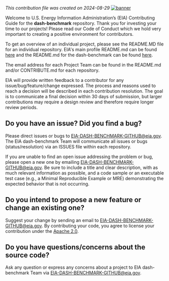 *This contribution file was created on 2024-08-29*
[![banner](https://github.com/user-attachments/assets/2fb69506-7b5f-4a95-bebb-a3cb87f1c198)](https://www.eia.gov)

Welcome to U.S. Energy Information Administration’s (EIA) Contributing Guide for the **dash-benchmark** repository.  Thank you for investing your time to our projects! Please read our Code of Conduct which we hold very important to creating a positive environment for contributors.  

To get an overview of an individual project, please see the README.MD file for an individual repository.  EIA's main profile README.md can be found [here](https://github.com/EIAgov/EIAgov/blob/main/README.md) and the README.md for the dash-benchmark can be found [here](https://github.com/EIAgov).

The email address for each Project Team can be found in the README.md and/or CONTRIBUTE.md for each repository.

EIA will provide written feedback to a contributor for any issue/bug/feature/change expressed. The process and reasons used to reach a decision will be described in each contribution resolution. The goal is to communicate a final decision within 30 days of submission, but larger contributions may require a design review and therefore require longer review periods.

## Do you have an issue?  Did you find a bug?
Please direct issues or bugs to [EIA-DASH-BENCHMARK-GITHUB@eia.gov](mailto:EIA-DASH-BENCHMARK-GITHUB@eia.gov?subject=[GitHub]%20bug). The EIA dash-benchmark Team will communicate all issues or bugs (status/resolution) via an ISSUES file within each repository.

If you are unable to find an open issue addressing the problem or bug, please open a new one by emailing [EIA-DASH-BENCHMARK-GITHUB@eia.gov](mailto:EIA-DASH-BENCHMARK-GITHUB@eia.gov?subject=[GitHub]%20issue). Be sure to include a title and clear description, with as much relevant information as possible, and a code sample or an executable test case (e.g., a Minimal Reproducible Example or MRE) demonstrating the expected behavior that is not occurring. 

## Do you intend to propose a new feature or change an existing one?
Suggest your change by sending an email to EIA-DASH-BENCHMARK-GITHUB@eia.gov. By contributing your code, you agree to license your contribution under the [Apache 2.0](https://github.com/EIAgov/EIAgov/blob/main/LICENSE).

## Do you have questions/concerns about the source code?
Ask any question or express any concerns about a project to EIA dash-benchmark Team via EIA-DASH-BENCHMARK-GITHUB@eia.gov.
